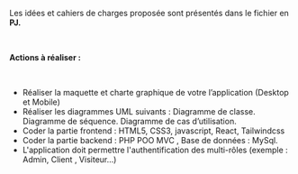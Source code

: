 <p class="ekeyz-0 jasXoh">Les idées et cahiers de charges proposée sont présentés dans le fichier en <b>PJ.</b></p>
<p class="ekeyz-0 jasXoh">​</p>
<p class="ekeyz-0 jasXoh"><b>Actions à réaliser :</b></p>
<p class="ekeyz-0 jasXoh">​</p>
<ul class="ekeyz-0 kxmj7s-0 jWuork ccbvZr">
<li>Réaliser la maquette et charte graphique de votre l’application (Desktop et Mobile)</li>
<li>Réaliser les diagrammes UML suivants : Diagramme de classe. Diagramme de séquence. Diagramme de cas d’utilisation.</li>
<li>Coder la partie frontend : HTML5, CSS3, javascript, React, Tailwindcss</li>
<li>Coder la partie backend : PHP POO MVC , Base de données : MySql.</li>
<li>L'application doit permettre l'authentification des multi-rôles (exemple : Admin, Client , Visiteur...)</li>
</ul>
